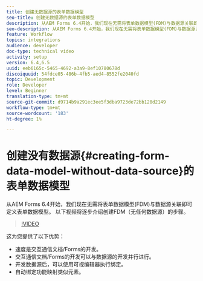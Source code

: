 ```yaml
---
title: 创建无数据源的表单数据模型
seo-title: 创建无数据源的表单数据模型
description: 从AEM Forms 6.4开始，我们现在无需将表单数据模型(FDM)与数据源关联即可定义表单数据模型。 以下视频将逐步介绍创建FDM（无任何数据源）的步骤。
seo-description: 从AEM Forms 6.4开始，我们现在无需将表单数据模型(FDM)与数据源关联即可定义表单数据模型。 以下视频将逐步介绍创建FDM（无任何数据源）的步骤。
feature: Workflow
topics: integrations
audience: developer
doc-type: technical video
activity: setup
version: 6.4,6.5
uuid: eeb6165c-5465-4692-a3a9-8ef10780678d
discoiquuid: 54fdce05-486b-4fb5-aed4-8552fe2040fd
topic: Development
role: Developer
level: Beginner
translation-type: tm+mt
source-git-commit: d9714b9a291ec3ee5f3dba9723de72bb120d2149
workflow-type: tm+mt
source-wordcount: '183'
ht-degree: 1%

---
```



# 创建没有数据源{#creating-form-data-model-without-data-source}的表单数据模型

从AEM Forms 6.4开始，我们现在无需将表单数据模型(FDM)与数据源关联即可定义表单数据模型。 以下视频将逐步介绍创建FDM（无任何数据源）的步骤。

>[!VIDEO](https://video.tv.adobe.com/v/21414/?quality=9&learn=on)

这为您提供了以下优势：

* 速度是交互通信文档/Forms的开发。
* 交互通信文档/Forms的开发可以与数据源的开发并行进行。
* 开发数据源后，可以使用可视编辑器执行绑定。
* 自动绑定功能映射类似元素。

